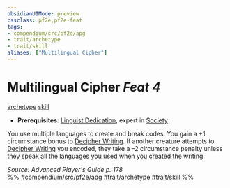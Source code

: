 ```yaml
---
obsidianUIMode: preview
cssclass: pf2e,pf2e-feat
tags:
- compendium/src/pf2e/apg
- trait/archetype
- trait/skill
aliases: ["Multilingual Cipher"]
---
```

# Multilingual Cipher  *Feat 4*  
[archetype](../../Rules/traits/archetype.md)  [skill](../../Rules/traits/skill.md)  

- **Prerequisites**: [Linguist Dedication](linguist-dedication-apg.md), expert in [Society](../skills.md#Society)

You use multiple languages to create and break codes. You gain a +1 circumstance bonus to [Decipher Writing](../../Rules/actions/decipher-writing.md). If another creature attempts to [Decipher Writing](../../Rules/actions/decipher-writing.md) you encoded, they take a –2 circumstance penalty unless they speak all the languages you used when you created the writing.

*Source: Advanced Player's Guide p. 178*  
%% #compendium/src/pf2e/apg #trait/archetype #trait/skill %%
